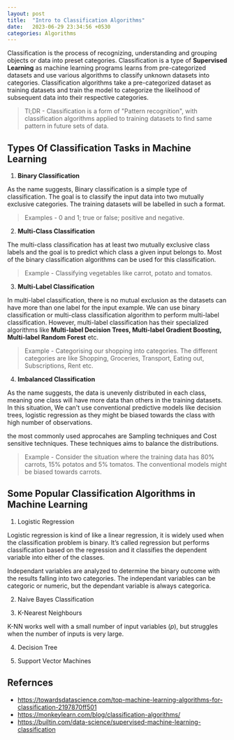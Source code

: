 ```yaml
---
layout: post
title:  "Intro to Classification Algorithms"
date:   2023-06-29 23:34:56 +0530
categories: Algorithms
---
```

Classification is the process of recognizing, understanding and grouping objects or data into preset categories. Classification is a type of **Supervised Learning** as machine learning programs learns from pre-categorized datasets and use various algorithms to classify unknown datasets into categories.
Classification algorithms take a pre-categorized dataset as training datasets and train the model to categorize the likelihood of subsequent data into their respective categories.

> Tl;DR - Classification is a form of "Pattern recognition", with classification algorithms applied to training datasets to find same pattern in future sets of data.

## Types Of Classification Tasks in Machine Learning

1. **Binary Classification**

As the name suggests, Binary classification is a simple type of classification. The goal is to classify the input data into two mutually exclusive categories. The training datasets will be labelled in such a format.

> Examples - 0 and 1; true or false; positive and negative.

2. **Multi-Class Classification**

The multi-class classification has at least two mutually exclusive class labels and the goal is to predict which class a given input belongs to. Most of the binary classification algorithms can be used for this classification.

> Example - Classifying vegetables like carrot, potato and tomatos.


3. **Multi-Label Classification**

In multi-label classification, there is no mutual exclusion as the datasets can have more than one label for the input example. We can use binary classification or multi-class classification algorithm to perform multi-label classification. However, multi-label classification has their specialized algorithms like **Multi-label Decision Trees, Multi-label Gradient Boosting, Multi-label Random Forest** etc.

> Example - Categorising our shopping into categories. The different categories are like Shopping, Groceries, Transport, Eating out, Subscriptions, Rent etc.

4. **Imbalanced Classification**

As the name suggests, the data is unevenly distributed in each class, meaning one class will have more data than others in the training datasets. In this situation, We can't use conventional predictive models like decision trees, logistic regression as they might be biased towards the class with high number of observations.

the most commonly used approcahes are Sampling techniques and Cost sensitive techniques. These techniques aims to balance the distributions.

> Example - Consider the situation where the training data has 80% carrots, 15% potatos and 5% tomatos. The conventional models might be biased towards carrots.

## Some Popular Classification Algorithms in Machine Learning

1. Logistic Regression

Logistic regression is kind of like a linear regression, it is widely used when the classification problem is binary. It’s called regression but performs classification based on the regression and it classifies the dependent variable into either of the classes.

Independant variables are analyzed to determine the binary outcome with the results falling into two categories. The independant variables can be categoric or numeric, but the dependant variable is always categorica.

2. Naive Bayes Classification

3. K-Nearest Neighbours


K-NN works well with a small number of input variables (_p_), but struggles when the number of inputs is very large.

4. Decision Tree

5. Support Vector Machines

## Refernces

* https://towardsdatascience.com/top-machine-learning-algorithms-for-classification-2197870ff501
* https://monkeylearn.com/blog/classification-algorithms/
* https://builtin.com/data-science/supervised-machine-learning-classification